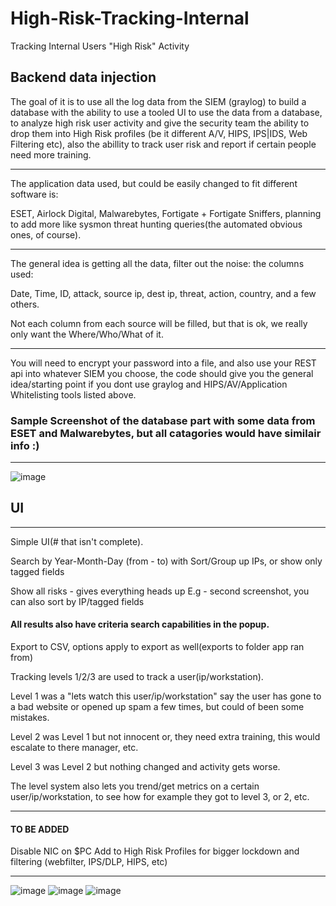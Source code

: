 # High-Risk-Tracking-Internal
Tracking Internal Users "High Risk" Activity


Backend data injection
--------------------------------------------------

The goal of it is to use all the log data from the SIEM (graylog) to build a database with the ability to use a tooled UI to use the data from a database, to analyze high risk user activity and give the security team the ability to drop them into High Risk profiles (be it different A/V, HIPS, IPS|IDS, Web Filtering etc), also the abillity to track user risk and report if certain people need more training.

--------------------------------------------------------

The application data used, but could be easily changed to fit different software is:

ESET, Airlock Digital, Malwarebytes, Fortigate + Fortigate Sniffers, planning to add more like sysmon threat hunting queries(the automated obvious ones, of course).

-----------------------------------------------------------

The general idea is getting all the data, filter out the noise: the columns used:

Date, Time, ID, attack, source ip, dest ip, threat, action, country, and a few others. 

Not each column from each source will be filled, but that is ok, we really only want the Where/Who/What of it.

-------------------------------------------------------------

You will need to encrypt your password into a file, and also use your REST api into whatever SIEM you choose, the code should give you the general idea/starting point if you dont use graylog and HIPS/AV/Application Whitelisting tools listed above.


### Sample Screenshot of the database part with some data from ESET and Malwarebytes, but all catagories would have similair info :)

--------------------------------------------------------------------
![image](https://i.imgur.com/EgVbbio.jpg)

## UI
-------------------------------------------------------------------------

Simple UI(# that isn't complete).

Search by Year-Month-Day (from - to) with Sort/Group up IPs, or show only tagged fields

Show all risks - gives everything heads up E.g - second screenshot, you can also sort by IP/tagged fields

#### All results also have criteria search capabilities in the popup.

Export to CSV, options apply to export as well(exports to folder app ran from)

Tracking levels 1/2/3 are used to track a user(ip/workstation).

Level 1 was a "lets watch this user/ip/workstation" say the user has gone to a bad website or opened up spam a few times, but could of been some mistakes.

Level 2 was Level 1 but not innocent or, they need extra training, this would escalate to there manager, etc.

Level 3 was Level 2 but nothing changed and activity gets worse.


The level system also lets you trend/get metrics on a certain user/ip/workstation, to see how for example they got to level 3, or 2, etc. 

---------------------------------------------------------------------------

#### TO BE ADDED

Disable NIC on $PC
Add to High Risk Profiles for bigger lockdown and filtering (webfilter, IPS/DLP, HIPS, etc)


-----------------------------------------------------------------------
![image](https://i.imgur.com/eyrCq8x.jpg)
![image](https://i.imgur.com/dw1gRry.jpg)
![image](https://i.imgur.com/kUr4hAd.jpg)

